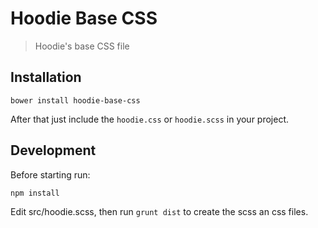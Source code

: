 # Hoodie Base CSS
 > Hoodie's base CSS file

 ## Installation

 ```
 bower install hoodie-base-css
 ```

 After that just include the `hoodie.css` or `hoodie.scss` in your project.

 ## Development

 Before starting run:

 ```
 npm install
 ```

 Edit src/hoodie.scss, then run `grunt dist` to create the scss an css files.
